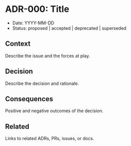 <!--
SUMMARY: Architecture Decision Record template
-->

# ADR-000: Title

- Date: YYYY-MM-DD
- Status: proposed | accepted | deprecated | superseded

## Context

Describe the issue and the forces at play.

## Decision

Describe the decision and rationale.

## Consequences

Positive and negative outcomes of the decision.

## Related

Links to related ADRs, PRs, issues, or docs.


